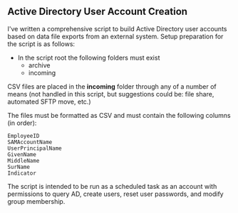## Active Directory User Account Creation
I've written a comprehensive script to build Active Directory user accounts based on data file exports from an external system.
Setup preparation for the script is as follows:

 - In the script root the following folders must exist
	 - archive
	 - incoming

CSV files are placed in the **incoming** folder through any of a number of means (not handled in this script, but suggestions could be: file share, automated SFTP move, etc.)

The files must be formatted as CSV and must contain the following columns (in order):

	EmployeeID
	SAMAccountName
	UserPrincipalName
	GivenName
	MiddleName
	SurName
	Indicator

The script is intended to be run as a scheduled task as an account with permissions to query AD, create users, reset user passwords, and modify group membership.

